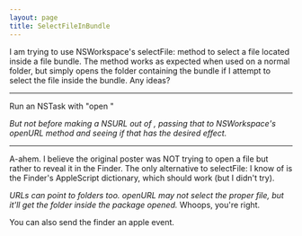 ```yaml
---
layout: page
title: SelectFileInBundle
---
```


I am trying to use NSWorkspace's selectFile: method to select a file located inside a file bundle.  The method works as expected when used on a normal folder, but simply opens the folder containing the bundle if I attempt to select the file inside the bundle.  Any ideas?

----

Run an NSTask with "open <pathToFile>"

*But not before making a NSURL out of <pathToFile>, passing that to NSWorkspace's     openURL method and seeing if that has the desired effect.*

----

A-ahem. I believe the original poster was NOT trying to open a file but rather to reveal it in the Finder. The only alternative to selectFile: I know of is the Finder's AppleScript dictionary, which should work (but I didn't try).

*URLs can point to folders too.     openURL may not select the proper file, but it'll get the folder inside the package opened.* Whoops, you're right.

You can also send the finder an apple event.


